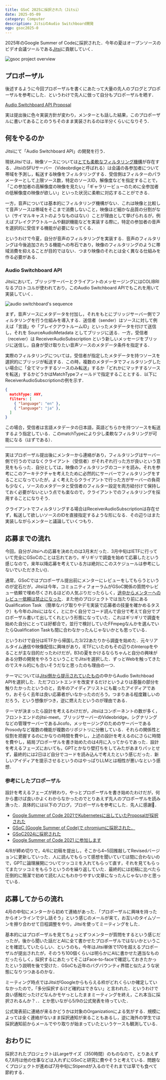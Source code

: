 ```yaml
---
title: GSoC 2025に採択された（Jitsi）
date: 2025-05-09
category: Computer
description: JitsiのAudio Switchboard開発
ogp: gsoc2025-0
---
```


2025年のGoogle Summer of Codeに採択された．今年の夏はオープンソースのビデオ会議ツールである[Jitsi](https://jitsi.org/)に貢献していく．

![gsoc project overview](/media/gsoc-desc.png)

## プロポーザル
後述するように今回プロポーザルを書くにあたって大量の先人のブログとプロポーザルを参考にした．というわけで先人に倣って自分もプロポーザルを晒す．

[Audio Switchboard API Proposal](https://docs.google.com/document/d/1fG_vw_LKF-zQ9Q0JeMozZrIYTjG8nBDReGugdPmzszk/edit?usp=sharing)

実は提出後に色々実装方針が変わり，メンターとも話した結果，このプロポーザルに書いてあることのうちそのまま実装されるのは半分くらいになりそう．

## 何をやるのか
Jitsiにて「Audio Switchboard API」の開発を行う．

現状Jitsiでは，映像ソースについては[とても柔軟なフィルタリング機構](https://github.com/jitsi/jitsi-videobridge/blob/73e99c47c5f7428be94286e5a2cc65c651f4637e/doc/allocation.md)が存在する．JitsiのSFUサーバー（Videobrdigeと呼ばれる）は会議の各参加者について帯域を予測し，転送する映像をフィルタリングする．受信側はフィルターのパラメーターとして上限ソース数，特定のソースID，解像度などを指定することで，「この参加者の高解像度の映像を見たい」「ギャラリービューのために全参加者の低解像度の映像が欲しい」といった状況に柔軟に対応することができる．

一方，音声については基本的にフィルタリング機構がない．これは映像と比較して音声ソースは帯域をそこまで消費しないこと，映像ほど細かな品質の分割がない（サイマルキャストのようなものはない）ことが理由として挙げられるが，例えばブレイクアウトルームや翻訳機能などを実装する際に，特定の参加者の音声を選択的に受信する機能が必要になってくる．

というわけで今夏，自分が音声のフィルタリングを実装する．音声のフィルタリングは今後追加されうる機能への布石であり，映像のフィルタリングのように帯域消費を抑えることが目的ではない．つまり映像のそれとは全く異なる仕組みを作る必要がある．

### Audio Switchboard API
Jitsiにおいて，ブリッジサーバーとクライアントのメッセージングにはCOLIBRIなるプロトコルが使われており，このAudio Switchboard APIでもこれを用いて実装していく．

![audio switchboard's sequence](/media/gsoc-colibri.png)

まず，音声ソースにメタデータを付加し，それをもとにブリッジサーバー側でフィルタリングを行う仕組みを導入する．送信者（sender）はソースに対して例えば「言語」や「ブレイクアウトルームID」といったメタデータを付けて送信し，それを SourceAudioMetadata としてブリッジに送る．一方，受信者（receiver）は ReceiverAudioSubscription という新しいメッセージをブリッジに送信し，自身が受け取りたい音声ソースのメタデータ条件を指定する．

実際のフィルタリングについては，受信者が指定したメタデータを持つソースを選択的にブリッジが転送する．この時，複数のメタデータでフィルタリングしたい場合に「全てマッチするソースのみ転送」するか「どれかにマッチするソースを転送」するかどうかはMatchTypeフィールドで指定することとする．以下にReceiverAudioSubscriptionの例を示す．

```json
{
  matchType: ANY,
  filters: [
    { "language": "en" },
    { "language": "ja" },
  ]
}
```
この場合，受信者は言語メタデータの日本語，英語どちらかを持つソースを転送するよう指定している．このmatchTypeにより少し柔軟なフィルタリングが可能になる（はずである）．

---

実はプロポーザル提出後にメンターから連絡があり，フィルタリングはサーバー側で行うのではなくクライアント（受信者）がそれぞれ行った方が良いという意見をもらった．自分としては，映像のフィルタリングのコードを読み，それを参考にこのアーキテクチャを考えたために必然的にサーバーでフィルタリングをすることになっていたが，よく考えたらクライアントで行った方がサーバーの負荷も少なく，ソースのメタデータと受信者のフィルター設定を両方紐付けて保持しておく必要がないという点でも楽なので，クライアントでのフィルタリングを採用することになりそう．

クライアントでフィルタリングする場合はReceiverAudioSubscriptionは存在せず，転送して欲しいソースのIDを直接指定するような形になる．その辺りはまた実装しながらメンターと議論していくつもり．

## 応募までの流れ
今回，自分がJitsiへの応募を決めたのは3月末だった．3月中旬はIETFに行っていて完全にGSoCのことは忘れており，ギリギリで調査を始めて応募したという感じなので，来年以降応募を考えている方は絶対にこのスケジュールは参考にしないでいただきたい()．

通常，GSoCではプロポーザル提出前にメンターにレビューをしてもらうというのが定石だが，Jitsiは今年，コミュニティフォーラムがGSoC関係の質問やレビュー依頼で埋め尽くされるほどの人気ぶりだったらしく，[途中からメンターへのレビュー依頼は禁止になった](https://github.com/jitsi/gsoc-ideas/blob/master/FAQ.md)．また他のプロジェクトでは当たり前にあるQualification Task （簡単なバグ取りやデモ実装で応募者の技量を確かめるタスク）も今年のJitsiにはなく，とにかく自分でコード読んで自分で考えて自分でプロポーザル書いて出してくれという形態になっていた．これはギリギリで調査を始めた自分にとっては好都合で，並行で検討していたFFmpegなんかを選んでいたらQualification Taskも間に合わなかったんじゃないかとも思っている．

というわけで自分はIETFから帰国した3/22あたりから調査を始めた．元々リアルタイム通信や映像配信に興味があり，IETFにいたのもその辺りのInteropをやることが主な目的だったわけだが，B3の夏をかけるならちゃんと自分の興味がある分野の開発をやろうということでJitsiを選択した．ずっとWebを触ってきたのでスキル的にも合いそうだなと思ったのも理由の一つ．

テーマについては[Jitsi側から提示されていたもの](https://github.com/jitsi/gsoc-ideas/blob/master/2025/README.md)の中からAudio Switchboad APIを選択した．ただフロントエンドを改変するだけというよりは基盤の部分を触りたかったというのと，去年のアイディアリストにも載ったアイディアであり，おそらく去年は良い応募者がいなかったのだろう，つまりある程度難しいのだろう，という想像がつき，逆に燃えたというのが理由である．

テーマが決まったら設計を考えるわけだが，Jitsiはコンポーネントの数が多く，フロントエンドのjitsi-meet，ブリッジサーバーのVideobridge，シグナリングなどの管理サーバーであるJicofo，メッセージングのためのサーバーであるProsodyなど複数の機能が複数のリポジトリに分散している．それらの関係性と役割を把握するのにかなりの時間を費やし，上述の設計を考えるのにさらに時間を費やし，結局プロポーザルを書き始めたのは4月に入ってからであった．設計を考えるフェーズにおいても，GPTとかなり壁打ちをしてみたがあまりパッとせず，最終的には2日ほど自分でコードを読み込んで考えたという感じだった．新しいアイディアを提示させるというのはやっぱりLLMとは相性が悪いなという感想．

### 参考にしたプロポーザル
設計を考えるフェーズが終わり，やっとプロポーザルを書き始めたわけだが，何から書けば良いかよくわからなかったのでとりあえず先人のプロポーザルを読み漁った．具体的には以下のブログ，プロポーザルを参考にした．先人に感謝🙏．

- [Google Summer of Code 2021でKubernetesに出していたProposalが採択された](https://sanposhiho.com/posts/gsoc2021/)
- [GSoC (Google Summer of Code)で chromiumに採択された．](https://momoka0122y.hatenablog.com/entry/2022/05/26/232604)
- [GSoC2024に採択された](https://takeshiho0531.hatenablog.com/entry/2024/05/24/154035)
- [Google Summer of Code 2021 に参加します](https://www.sigfpe.info/posts/gsoc1/)

4/8が締め切りで，4/6に初稿を提出し，そこから4~5回推敲してRevisedバージョンに更新していった．人に読んでもらって感想を聞いていては間に合わないので，GPTに論理展開についてツッコミを入れてもらって直す，それを見てもらってまたツッコミをもらうというのを繰り返していた．最終的には初稿に比べたら圧倒的に簡潔で初めて読む人にもわかりやすい文章になったんじゃないかと思っている．

## 応募してからの流れ
4月の中旬にメンターから初めて連絡があった．「プロポーザルに興味を持ったからオンラインで少し話そう」という感じのメールが来て，お互いのタイムゾーンを擦り合わせて日程調整をやり，Jitsiを使ってミーティングをした．

基本的にはプロポーザルを見てちょっとずつメンターが質問をするという感じだったが，後から聞いた話だとAIに全て書かせたプロポーザルではないかということを確認していたらしい．というのも，今年はJitsi単体で170を超えるプロポーザルが提出されたが，そのうち100個くらいは明らかにAIに書かせた適当なものだったらしく，採択するにあたってそこはFace-to-faceで確認しておきたかったという説明を後で受けた．GSoCも近年のバグバウンティ界隈と似たような状態になりつつあるのかな．

ミーティング時点ではJitsiがGoogleからもらえる枠がどれくらいか確定していなかったので，「多分採択するけど確約はできない」と言われた．というわけで良い感触だったけどなんかモヤっとしたままミーティングを終え，これ本当に採択されるんか？．．とか思いながら5/9の公式発表を待っていた．

公式発表前に連絡が来るかどうかは対象のOrganizationによる気がする．規模によっては全く連絡がないまま採択通知が来ることもあるし，逆に海外の学生では採択通知前からメールでやり取りが始まっていたというケースも観測している．

## おわりに
採択されたプロジェクトはLargeサイズ（350時間）のものなので，とりあえず6,7,8月は他の仕事などは入れずにGSoCと研究に費やそうと考えている．問題なくプロジェクトが進めば7月中旬にStipendが入るのでそれまでは草でも食べて節約する．
